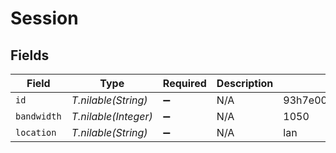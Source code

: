# Session


## Fields

| Field                    | Type                     | Required                 | Description              | Example                  |
| ------------------------ | ------------------------ | ------------------------ | ------------------------ | ------------------------ |
| `id`                     | *T.nilable(String)*      | :heavy_minus_sign:       | N/A                      | 93h7e00ncblxncqw9lkfaoxi |
| `bandwidth`              | *T.nilable(Integer)*     | :heavy_minus_sign:       | N/A                      | 1050                     |
| `location`               | *T.nilable(String)*      | :heavy_minus_sign:       | N/A                      | lan                      |